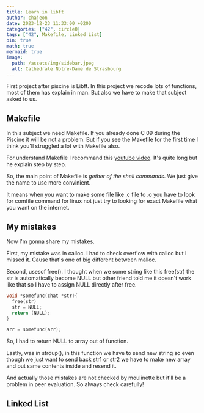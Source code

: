 ```yaml
---
title: Learn in libft
author: chajeon
date: 2023-12-23 11:33:00 +0200
categories: ["42", circle0]
tags: ["42", Makefile, Linked List]
pin: true
math: true
mermaid: true
image:
  path: /assets/img/sidebar.jpeg
  alt: Cathédrale Notre-Dame de Strasbourg
---
```


First project after piscine is Libft. In this project we recode lots of functions, most of them has explain in man. But also we have to make that subject asked to us.

## Makefile
In this subject we need Makefile. If you already done C 09 during the Piscine it will be not a problem. But if you see the Makefile for the first time I think you'll struggled a lot with Makefile also.

For understand Makefile I recommand this [youtube video](https://youtu.be/DtGrdB8wQ_8?feature=shared). It's quite long but he explain step by step.

So, the main point of Makefile is *gether of the shell commands*.
We just give the name to use more convinient.

It means when you want to make some file like .c file to .o you have to look for comfile command for linux not just try to looking for exact Makefile what you want on the internet.

## My mistakes
Now I'm gonna share my mistakes.

First, my mistake was in calloc. I had to check overflow with calloc but I missed it. Cause that's one of big different between malloc.

Second, usesof free(). I thought when we some string like this free(str) the str is automatically become NULL but other friend told me it doesn't work like that so I have to assign NULL directly after free.

```c
void *somefunc(chat *str){
  free(str)
  str = NULL;
  return (NULL);
}

arr = somefunc(arr);
```

So, I had to return NULL to array out of function.

Lastly, was in strdup(), in this function we have to send new string so even though we just want to send back str1 or str2 we have to make new array and put same contents inside and resend it.

And actually those mistakes are not checked by moulinette but it'll be a problem in peer evaluation. So always check carefully!

## Linked List